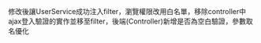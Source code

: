 修改後讓UserService成功注入filter，瀏覽權限改用白名單，移除controller中ajax登入驗證的實作並移至filter，後端(Controller)新增是否為空白驗證，參數取名優化
